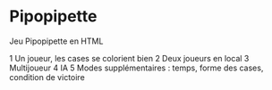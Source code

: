 # Pipopipette

Jeu Pipopipette en HTML

1 Un joueur, les cases se colorient bien
2 Deux joueurs en local
3 Multijoueur 
4 IA 
5 Modes supplémentaires : temps, forme des cases, condition de victoire

